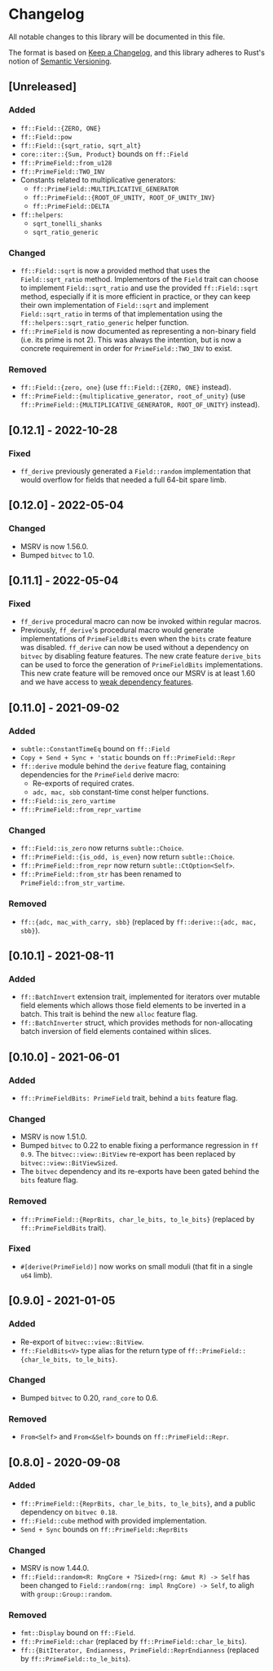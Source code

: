 # Changelog
All notable changes to this library will be documented in this file.

The format is based on [Keep a Changelog](https://keepachangelog.com/en/1.0.0/),
and this library adheres to Rust's notion of
[Semantic Versioning](https://semver.org/spec/v2.0.0.html).

## [Unreleased]
### Added
- `ff::Field::{ZERO, ONE}`
- `ff::Field::pow`
- `ff::Field::{sqrt_ratio, sqrt_alt}`
- `core::iter::{Sum, Product}` bounds on `ff::Field`
- `ff::PrimeField::from_u128`
- `ff::PrimeField::TWO_INV`
- Constants related to multiplicative generators:
  - `ff::PrimeField::MULTIPLICATIVE_GENERATOR`
  - `ff::PrimeField::{ROOT_OF_UNITY, ROOT_OF_UNITY_INV}`
  - `ff::PrimeField::DELTA`
- `ff::helpers`:
  - `sqrt_tonelli_shanks`
  - `sqrt_ratio_generic`

### Changed
- `ff::Field::sqrt` is now a provided method that uses the `Field::sqrt_ratio`
  method. Implementors of the `Field` trait can choose to implement
  `Field::sqrt_ratio` and use the provided `ff::Field::sqrt` method, especially
  if it is more efficient in practice, or they can keep their own implementation
  of `Field::sqrt` and implement `Field::sqrt_ratio` in terms of that
  implementation using the `ff::helpers::sqrt_ratio_generic` helper function.
- `ff::PrimeField` is now documented as representing a non-binary field (i.e.
  its prime is not 2). This was always the intention, but is now a concrete
  requirement in order for `PrimeField::TWO_INV` to exist.

### Removed
- `ff::Field::{zero, one}` (use `ff::Field::{ZERO, ONE}` instead).
- `ff::PrimeField::{multiplicative_generator, root_of_unity}` (use
  `ff::PrimeField::{MULTIPLICATIVE_GENERATOR, ROOT_OF_UNITY}` instead).

## [0.12.1] - 2022-10-28
### Fixed
- `ff_derive` previously generated a `Field::random` implementation that would
  overflow for fields that needed a full 64-bit spare limb.

## [0.12.0] - 2022-05-04
### Changed

- MSRV is now 1.56.0.
- Bumped `bitvec` to 1.0.

## [0.11.1] - 2022-05-04
### Fixed
- `ff_derive` procedural macro can now be invoked within regular macros.
- Previously, `ff_derive`'s procedural macro would generate implementations of
  `PrimeFieldBits` even when the `bits` crate feature was disabled. `ff_derive`
  can now be used without a dependency on `bitvec` by disabling feature
  features. The new crate feature `derive_bits` can be used to force the
  generation of `PrimeFieldBits` implementations. This new crate feature will be
  removed once our MSRV is at least 1.60 and we have access to [weak dependency
  features](https://blog.rust-lang.org/2022/04/07/Rust-1.60.0.html#new-syntax-for-cargo-features).

## [0.11.0] - 2021-09-02
### Added
- `subtle::ConstantTimeEq` bound on `ff::Field`
- `Copy + Send + Sync + 'static` bounds on `ff::PrimeField::Repr`
- `ff::derive` module behind the `derive` feature flag, containing dependencies for the
  `PrimeField` derive macro:
  - Re-exports of required crates.
  - `adc, mac, sbb` constant-time const helper functions.
- `ff::Field::is_zero_vartime`
- `ff::PrimeField::from_repr_vartime`

### Changed
- `ff::Field::is_zero` now returns `subtle::Choice`.
- `ff::PrimeField::{is_odd, is_even}` now return `subtle::Choice`.
- `ff::PrimeField::from_repr` now return `subtle::CtOption<Self>`.
- `ff::PrimeField::from_str` has been renamed to `PrimeField::from_str_vartime`.

### Removed
- `ff::{adc, mac_with_carry, sbb}` (replaced by `ff::derive::{adc, mac, sbb}`).

## [0.10.1] - 2021-08-11
### Added
- `ff::BatchInvert` extension trait, implemented for iterators over mutable field elements
  which allows those field elements to be inverted in a batch. This trait is behind the
  new `alloc` feature flag.
- `ff::BatchInverter` struct, which provides methods for non-allocating batch inversion of
  field elements contained within slices.

## [0.10.0] - 2021-06-01
### Added
- `ff::PrimeFieldBits: PrimeField` trait, behind a `bits` feature flag.

### Changed
- MSRV is now 1.51.0.
- Bumped `bitvec` to 0.22 to enable fixing a performance regression in `ff 0.9`.
  The `bitvec::view::BitView` re-export has been replaced by
  `bitvec::view::BitViewSized`.
- The `bitvec` dependency and its re-exports have been gated behind the `bits`
  feature flag.

### Removed
- `ff::PrimeField::{ReprBits, char_le_bits, to_le_bits}` (replaced by
  `ff::PrimeFieldBits` trait).

### Fixed
- `#[derive(PrimeField)]` now works on small moduli (that fit in a single `u64`
  limb).

## [0.9.0] - 2021-01-05
### Added
- Re-export of `bitvec::view::BitView`.
- `ff::FieldBits<V>` type alias for the return type of
  `ff::PrimeField::{char_le_bits, to_le_bits}`.

### Changed
- Bumped `bitvec` to 0.20, `rand_core` to 0.6.

### Removed
- `From<Self>` and `From<&Self>` bounds on `ff::PrimeField::Repr`.

## [0.8.0] - 2020-09-08
### Added
- `ff::PrimeField::{ReprBits, char_le_bits, to_le_bits}`, and a public
  dependency on `bitvec 0.18`.
- `ff::Field::cube` method with provided implementation.
- `Send + Sync` bounds on `ff::PrimeField::ReprBits`

### Changed
- MSRV is now 1.44.0.
- `ff::Field::random<R: RngCore + ?Sized>(rng: &mut R) -> Self` has been changed
  to `Field::random(rng: impl RngCore) -> Self`, to aligh with
  `group::Group::random`.

### Removed
- `fmt::Display` bound on `ff::Field`.
- `ff::PrimeField::char` (replaced by `ff::PrimeField::char_le_bits`).
- `ff::{BitIterator, Endianness, PrimeField::ReprEndianness` (replaced by
  `ff::PrimeField::to_le_bits`).
